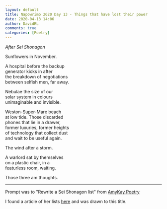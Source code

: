 ```yaml
---  
layout: default  
title: Napowrimo 2020 Day 13 - Things that have lost their power  
date: 2020-04-13 14:06  
author: DavidRL  
comments: true  
categories: [Poetry]  
---  
```

<em>After Sei Shonagon</em>  

Sunflowers in November.  

A hospital before the backup  
generator kicks in after  
the breakdown of negotiations  
between selfish men, far away.  

Nebulae the size of our  
solar system in colours  
unimaginable and invisible.  

Weston-Super-Mare beach  
at low tide. Those discarded  
phones that lie in a drawer,  
former luxuries, former heights  
of technology that collect dust  
and wait to be useful again.  

The wind after a storm.  

A warlord sat by themselves  
on a plastic chair, in a  
featurless room, waiting.  

Those three am thoughts.  

***  

Prompt was to "Rewrite a Sei Shonagon list" from <a target="_blank" rel="noopener noreferrer" href="https://instagram.com/amykaypoetry?igshid=17ak24ogz39u0">AmyKay Poetry</a>  

I found a article of her lists <a target="_blank" rel="noopener noreferrer" href="https://guerrillasemiotics.com/2013/05/sei-shonagons-lists/">here</a> and was drawn to this title.  
